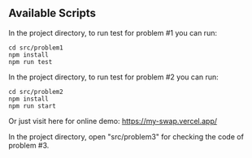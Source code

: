 ## Available Scripts

In the project directory, to run test for problem #1 you can run:

    cd src/problem1
    npm install
    npm run test

In the project directory, to run test for problem #2 you can run:

    cd src/problem2
    npm install
    npm run start

Or just visit here for online demo: https://my-swap.vercel.app/

In the project directory, open "src/problem3" for checking the code of problem #3.
